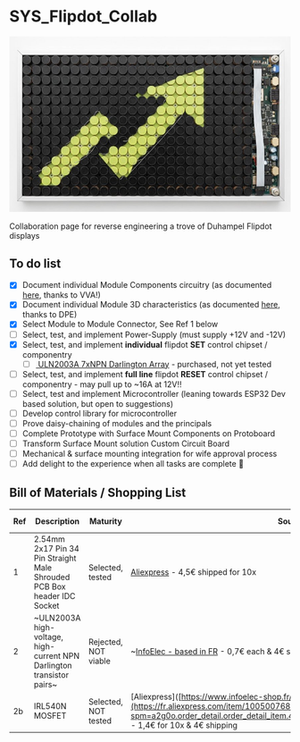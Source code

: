 # SYS_Flipdot_Collab
![Screenshot of a comment on a GitHub image flipdog.](https://github.com/DNicholai/SYS_Flipdot_Collab/blob/main/Assets/flipdot.jpg)

Collaboration page for reverse engineering a trove of Duhampel Flipdot displays

## To do list
- [x] Document individual Module Components circuitry (as documented [here](Assets/Schematic_Module-pastille_2025-06-01_VVA.pdf), thanks to VVA!)
- [x] Document  individual Module 3D characteristics (as documented [here](Assets/FlipDot_Module-Simplified_Interface_Drawing_DPE.pdf), thanks to DPE)
- [x] Select Module to Module Connector, See Ref 1 below
- [ ] Select, test, and implement Power-Supply (must supply +12V and -12V)
- [x] Select, test, and implement **individual** flipdot **SET** control chipset / componentry
  - [ ] [ ULN2003A 7xNPN Darlington Array]([https://www.ti.com/lit/ds/symlink/sn754410.pdf](https://www.ti.com/lit/gpn/ULN2003A)) - purchased, not yet tested
- [ ] Select, test, and implement **full line** flipdot **RESET** control chipset / componentry - may pull up to ~16A at 12V!!
- [ ] Select, test and implement Microcontroller (leaning towards ESP32 Dev based solution, but open to suggestions)
- [ ] Develop control library for microcontroller 
- [ ] Prove daisy-chaining of modules and the principals
- [ ] Complete Prototype with Surface Mount Components on Protoboard
- [ ] Transform Surface Mount solution Custom Circuit Board
- [ ] Mechanical & surface mounting integration for wife approval process
- [ ] Add delight to the experience when all tasks are complete :tada:

## Bill of Materials / Shopping List
| Ref | Description | Maturity | Source | Protoboard Compatible |
| --- | --- | --- | --- | --- |
| 1 | 2.54mm 2x17 Pin 34 Pin Straight Male Shrouded PCB Box header IDC Socket | Selected, tested | [Aliexpress](https://fr.aliexpress.com/item/1005002763733694.html?spm=a2g0o.order_list.order_list_main.11.3d971802Kre3jq&gatewayAdapt=glo2fra) - 4,5€ shipped for 10x  | Yes |
| 2 |  ~ULN2003A high-voltage, high-current NPN Darlington transistor pairs~ | Rejected, NOT viable | ~[InfoElec - based in FR](https://www.infoelec-shop.fr/accueil/1838-uln2003a.html) - 0,7€ each & 4€ shipping~ | Yes |
| 2b |  IRL540N MOSFET | Selected, NOT tested | [Aliexpress]([https://www.infoelec-shop.fr/accueil/1838-uln2003a.html](https://fr.aliexpress.com/item/1005007681770350.html?spm=a2g0o.order_detail.order_detail_item.4.6a51f19clIqdwJ&gatewayAdapt=glo2fra)] - 1,4€ for 10x & 4€ shipping | Yes |
